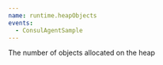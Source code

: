 ```yaml
---
name: runtime.heapObjects
events:
  - ConsulAgentSample
---
```


The number of objects allocated on the heap